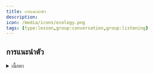 ```yaml
---
title: การแนะนำตัว
description: 
icon: /media/icons/ecology.png
tags: {type:lesson,group:conversation,group:listening}
---
```


## การแนะนำตัว
<details>
<summary>เนื้อหา</summary>
ุ- My name is ...(ชื่อ)... =  ฉันชื่อ 
- You can call me ...ชื่อเล่น ... = คุณสามารถเรียกฉันว่า 
- I am ... years old ฉันอายุ ... ปี = ฉันอายุ
- I am from ... = ฉันมาจาก

Hello. : สวัสดี)
My name’s Tongdee (ผมชื่อทองดี)
I’m from Thailand (ผมมาจากประเทศไทย)
Glad to meet you. : (ดีใจที่ได้เจอกัน)

–การแนะนำตนเองแบบเป็นทางการ
Good morning. : กุด ม๊อนิง (อรุนสวัสดิ์ครับ)
May I introduce myself? : เม๊ ยาย ยินทระดิ๊วซ มายเซ๊ลฟ (ผมขออนุญาตแนะนำตัวเองนะครับ)
My name is Somchai Rakdee. : (ผมชื่อสมชาย รักดี)
Nice to meet you. : ไนซ ทะ มีท ชู (ยินดีที่ได้รู้จัก)

<details>

<summary>แบบฝึกหัด</summary>



<details>


